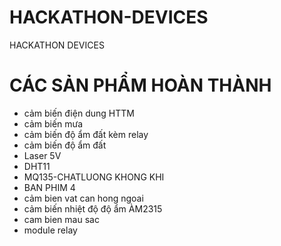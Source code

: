 # HACKATHON-DEVICES
HACKATHON DEVICES

CÁC SẢN PHẨM HOÀN THÀNH
=======================

* cảm biến điện dung HTTM
* cảm biến mưa
* cảm biến độ ẩm đất kèm relay
* cảm biến độ ẩm đất
* Laser 5V
* DHT11
* MQ135-CHATLUONG KHONG KHI
* BAN PHIM 4
* cảm bien vat can hong ngoai
* cảm biến nhiệt độ độ ẩm ÀM2315
* cam bien mau sac
* module relay
